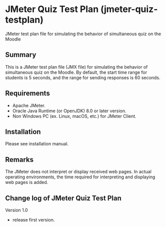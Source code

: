 # JMeter Quiz Test Plan (jmeter-quiz-testplan)
JMeter test plan file for simulating the behavior of simultaneous quiz on the Moodle

Summary
------

This is a JMeter test plan file (JMX file) for simulating the behavior of simultaneous quiz on the Moodle.
By default, the start time range for students is 5 seconds, and the range for sending responses is 60 seconds.

Requirements
------
* Apache JMeter.
* Oracle Java Runtime (or OpenJDK) 8.0 or later version.
* Non Windows PC (ex. Linux, macOS, etc.) for JMeter Client.

Installation
------

Please see installation manual.

Remarks
------

The JMeter does not interpret or display received web pages.
In actual operating environments, the time required for interpreting and displaying web pages is added.

Change log of JMeter Quiz Test Plan
------

Version 1.0 

* release first version.
